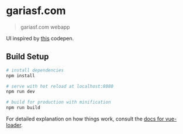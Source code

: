 # gariasf.com

> gariasf.com webapp

UI inspired by [this](https://codepen.io/kekkorider/pen/RaPWwe) codepen.

## Build Setup

``` bash
# install dependencies
npm install

# serve with hot reload at localhost:8080
npm run dev

# build for production with minification
npm run build
```

For detailed explanation on how things work, consult the [docs for vue-loader](http://vuejs.github.io/vue-loader).
